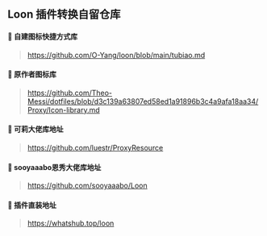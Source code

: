 
## Loon 插件转换自留仓库


#### 👋 自建图标快捷方式库

> https://github.com/O-Yang/loon/blob/main/tubiao.md
>

#### 👋 原作者图标库

> https://github.com/Theo-Messi/dotfiles/blob/d3c139a63807ed58ed1a91896b3c4a9afa18aa34/Proxy/Icon-library.md
>

#### 👋 可莉大佬库地址

> https://github.com/luestr/ProxyResource
>

#### 👋 sooyaaabo恩秀大佬库地址

> https://github.com/sooyaaabo/Loon
>

#### 👋 插件直装地址

> https://whatshub.top/loon
>
